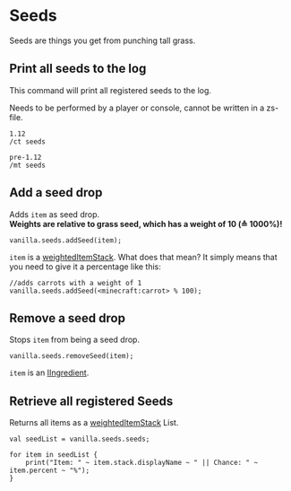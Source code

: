 # Seeds

Seeds are things you get from punching tall grass.

## Print all seeds to the log

This command will print all registered seeds to the log.

Needs to be performed by a player or console, cannot be written in a zs-file.

    1.12
    /ct seeds
    
    pre-1.12
    /mt seeds
    

## Add a seed drop

Adds `item` as seed drop.  
**Weights are relative to grass seed, which has a weight of 10 (≙ 1000%)!**

    vanilla.seeds.addSeed(item);
    

`item` is a [weightedItemStack](/Vanilla/Items/WeightedItemStack/). What does that mean? It simply means that you need to give it a percentage like this:

    //adds carrots with a weight of 1
    vanilla.seeds.addSeed(<minecraft:carrot> % 100);
    

## Remove a seed drop

Stops `item` from being a seed drop.

    vanilla.seeds.removeSeed(item);
    

`item` is an [IIngredient](/Vanilla/Variable_Types/IIngredient/).

## Retrieve all registered Seeds

Returns all items as a [weightedItemStack](/Vanilla/Items/WeightedItemStack/) List.

    val seedList = vanilla.seeds.seeds;
    
    for item in seedList {
        print("Item: " ~ item.stack.displayName ~ " || Chance: " ~ item.percent ~ "%");
    }
